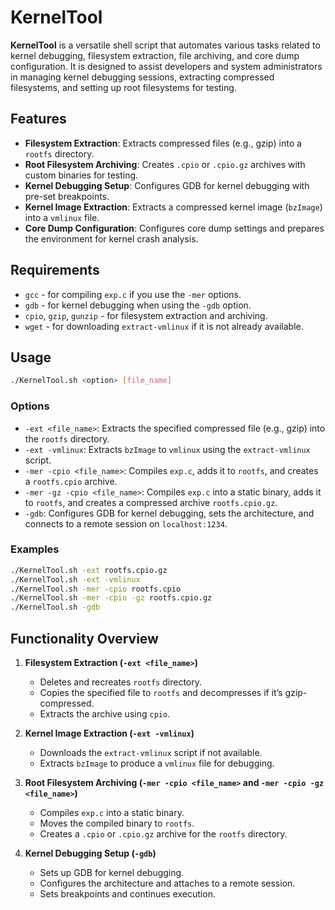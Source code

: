 # KernelTool

**KernelTool** is a versatile shell script that automates various tasks related to kernel debugging, filesystem extraction, file archiving, and core dump configuration. It is designed to assist developers and system administrators in managing kernel debugging sessions, extracting compressed filesystems, and setting up root filesystems for testing.

## Features

- **Filesystem Extraction**: Extracts compressed files (e.g., gzip) into a `rootfs` directory.
- **Root Filesystem Archiving**: Creates `.cpio` or `.cpio.gz` archives with custom binaries for testing.
- **Kernel Debugging Setup**: Configures GDB for kernel debugging with pre-set breakpoints.
- **Kernel Image Extraction**: Extracts a compressed kernel image (`bzImage`) into a `vmlinux` file.
- **Core Dump Configuration**: Configures core dump settings and prepares the environment for kernel crash analysis.

## Requirements

- `gcc` - for compiling `exp.c` if you use the `-mer` options.
- `gdb` - for kernel debugging when using the `-gdb` option.
- `cpio`, `gzip`, `gunzip` - for filesystem extraction and archiving.
- `wget` - for downloading `extract-vmlinux` if it is not already available.

## Usage

```bash
./KernelTool.sh <option> [file_name]
```

### Options

- `-ext <file_name>`: Extracts the specified compressed file (e.g., gzip) into the `rootfs` directory.
- `-ext -vmlinux`: Extracts `bzImage` to `vmlinux` using the `extract-vmlinux` script.
- `-mer -cpio <file_name>`: Compiles `exp.c`, adds it to `rootfs`, and creates a `rootfs.cpio` archive.
- `-mer -gz -cpio <file_name>`: Compiles `exp.c` into a static binary, adds it to `rootfs`, and creates a compressed archive `rootfs.cpio.gz`.
- `-gdb`: Configures GDB for kernel debugging, sets the architecture, and connects to a remote session on `localhost:1234`.

### Examples

```bash
./KernelTool.sh -ext rootfs.cpio.gz
./KernelTool.sh -ext -vmlinux
./KernelTool.sh -mer -cpio rootfs.cpio
./KernelTool.sh -mer -cpio -gz rootfs.cpio.gz
./KernelTool.sh -gdb
```

## Functionality Overview

1. **Filesystem Extraction (`-ext <file_name>`)**  
   - Deletes and recreates `rootfs` directory.
   - Copies the specified file to `rootfs` and decompresses if it’s gzip-compressed.
   - Extracts the archive using `cpio`.

2. **Kernel Image Extraction (`-ext -vmlinux`)**  
   - Downloads the `extract-vmlinux` script if not available.
   - Extracts `bzImage` to produce a `vmlinux` file for debugging.

3. **Root Filesystem Archiving (`-mer -cpio <file_name>` and `-mer -cpio -gz <file_name>`)**  
   - Compiles `exp.c` into a static binary.
   - Moves the compiled binary to `rootfs`.
   - Creates a `.cpio` or `.cpio.gz` archive for the `rootfs` directory.

4. **Kernel Debugging Setup (`-gdb`)**  
   - Sets up GDB for kernel debugging.
   - Configures the architecture and attaches to a remote session.
   - Sets breakpoints and continues execution.


